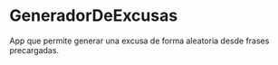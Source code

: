 # GeneradorDeExcusas
App que permite generar una excusa de forma aleatoria desde frases precargadas.
